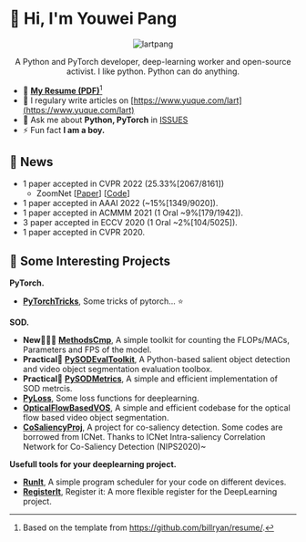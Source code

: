 # 👋 Hi, I'm Youwei Pang

<p align="center">
  <img align="center" src="https://render.githubusercontent.com/render/math?math=\textbf{life}=\int_{birth}^{now}\mathbf{happy}(time)%2b\mathbf{sad}(time)d(time)" alt="lartpang" />
</p>

<p align="center">A Python and PyTorch developer, deep-learning worker and open-source activist. I like python. Python can do anything.</p>

- 📕 [**My Resume (PDF)**](./pdfs/resume.pdf)[^1]
- 📝 I regulary write articles on [https://www.yuque.com/lart](https://www.yuque.com/lart)
- 💬 Ask me about **Python, PyTorch** in [ISSUES](https://github.com/lartpang/lartpang/issues)
- ⚡ Fun fact **I am a boy.**

## 🚀 News

- 1 paper accepted in CVPR 2022 (25.33%[2067/8161])
  - ZoomNet [[Paper](https://github.com/lartpang/ZoomNet/releases/download/v0.0.1/zoomnet-arxiv.pdf)] [[Code](https://github.com/lartpang/ZoomNet)]
- 1 paper accepted in AAAI 2022 (~15%[1349/9020]).
- 1 paper accepted in ACMMM 2021 (1 Oral ~9%[179/1942]).
- 3 paper accepted in ECCV 2020 (1 Oral ~2%[104/5025]).
- 1 paper accepted in CVPR 2020.

## 💪 Some Interesting Projects

**PyTorch.**
* [**PyTorchTricks**](https://github.com/lartpang/PyTorchTricks), Some tricks of pytorch... :star: 

**SOD.**
* **New:rocket::rocket::rocket:** [**MethodsCmp**](https://github.com/lartpang/MethodsCmp), A simple toolkit for counting the FLOPs/MACs, Parameters and FPS of the model.
* **Practical:wrench:** [**PySODEvalToolkit**](https://github.com/lartpang/PySODEvalToolkit), A Python-based salient object detection and video object segmentation evaluation toolbox.
* **Practical:wrench:** [**PySODMetrics**](https://github.com/lartpang/PySODMetrics), A simple and efficient implementation of SOD metrcis.
* [**PyLoss**](https://github.com/lartpang/PyLoss), Some loss functions for deeplearning.
* [**OpticalFlowBasedVOS**](https://github.com/lartpang/OpticalFlowBasedVOS), A simple and efficient codebase for the optical flow based video object segmentation.
* [**CoSaliencyProj**](https://github.com/lartpang/CoSaliencyProj), A project for co-saliency detection. Some codes are borrowed from ICNet. Thanks to ICNet Intra-saliency Correlation Network for Co-Saliency Detection (NIPS2020)~

**Usefull tools for your deeplearning project.**
* [**RunIt**](https://github.com/lartpang/RunIt), A simple program scheduler for your code on different devices.
* [**RegisterIt**](https://github.com/lartpang/RegisterIt), Register it: A more flexible register for the DeepLearning project.

[^1]: Based on the template from <https://github.com/billryan/resume/>.
